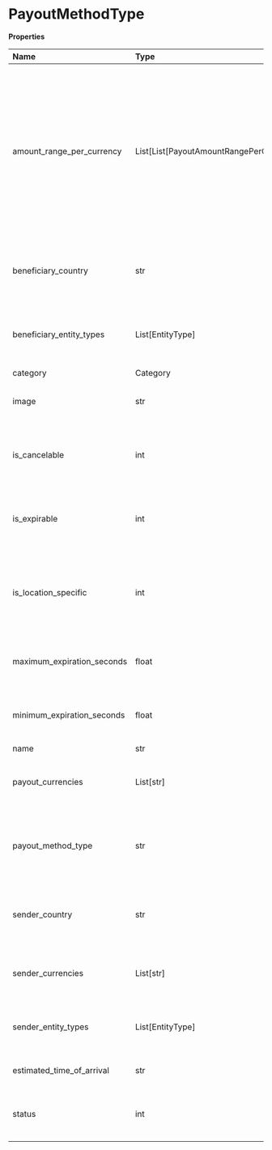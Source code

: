 # PayoutMethodType

**Properties**

| Name                       | Type                                          | Required | Description                                                                                                                                                                                                                                                                                                                                                                                                      |
| :------------------------- | :-------------------------------------------- | :------- | :--------------------------------------------------------------------------------------------------------------------------------------------------------------------------------------------------------------------------------------------------------------------------------------------------------------------------------------------------------------------------------------------------------------- |
| amount_range_per_currency  | List[List[PayoutAmountRangePerCurrencyInner]] | ❌       | An array of objects that describe limits on the amount, per currency. Contains the following fields: maximum_amount - Maximum amount supported by this payout method for the indicated currency. Decimal number. minimum_amount - Minimum amount supported by this payout method for the indicated currency. Decimal number. \* payout_currency - Currency of the payout. Three-letter ISO 4217 code. Uppercase. |
| beneficiary_country        | str                                           | ❌       | Country of the beneficiary. Two-letter ISO 3166-1 ALPHA-2 code. The two-letter prefix of the payout method type must match the beneficiary country code.                                                                                                                                                                                                                                                         |
| beneficiary_entity_types   | List[EntityType]                              | ❌       | A list of the beneficiary entity types supported by this payout method. One or more of the following: company individual Response only.                                                                                                                                                                                                                                                                          |
| category                   | Category                                      | ❌       |                                                                                                                                                                                                                                                                                                                                                                                                                  |
| image                      | str                                           | ❌       | URL of an image that the merchant can use to represent the payout method.                                                                                                                                                                                                                                                                                                                                        |
| is_cancelable              | int                                           | ❌       | Indicates whether the payout can be canceled. Relevant when category is cash. One of the following values 0 - Not cancelable. 1 - cancelable.'                                                                                                                                                                                                                                                                   |
| is_expirable               | int                                           | ❌       | Indicates whether the payout expires if not completed. Relevant when category is cash. One of the following values 0 - Not expirable. 1 - expirable.'                                                                                                                                                                                                                                                            |
| is_location_specific       | int                                           | ❌       | Indicates whether the payout must be made at a specific physical location. Relevant when category is cash. One of the following values 0 - Not locationspecific. 1 - location specific.'                                                                                                                                                                                                                         |
| maximum_expiration_seconds | float                                         | ❌       | The maximum time (in seconds) that the merchant can set for completing the payout. Relevant when is_expirable is true.                                                                                                                                                                                                                                                                                           |
| minimum_expiration_seconds | float                                         | ❌       | The minimum time (in seconds) that the merchant can set for completing the payout. Relevant when is_expirable is true.                                                                                                                                                                                                                                                                                           |
| name                       | str                                           | ❌       | Payout method name.                                                                                                                                                                                                                                                                                                                                                                                              |
| payout_currencies          | List[str]                                     | ❌       | A list of the currencies supported by this payout method. Three-letter ISO 4217 code. Uppercase. Response only.                                                                                                                                                                                                                                                                                                  |
| payout_method_type         | str                                           | ❌       | The type of payout method. The two-letter prefix must match the beneficiary country code. Required when default_payout_method_type is not used.                                                                                                                                                                                                                                                                  |
| sender_country             | str                                           | ❌       | Country of the beneficiary. Two-letter ISO 3166-1 ALPHA-2 code. The two-letter prefix of the payout method type must match the beneficiary country code.                                                                                                                                                                                                                                                         |
| sender_currencies          | List[str]                                     | ❌       | List of currencies that the sender is paying with. Currency consists of a three-letter ISO 4217 code. Response only.                                                                                                                                                                                                                                                                                             |
| sender_entity_types        | List[EntityType]                              | ❌       | A list of the sender entity types supported by this payout method. One or more of the following: company individual Response only.                                                                                                                                                                                                                                                                               |
| estimated_time_of_arrival  | str                                           | ❌       | The estimated time period in which the beneficiary will receive the funds.                                                                                                                                                                                                                                                                                                                                       |
| status                     | int                                           | ❌       | Indicates whether the payout method is currently available. One of the following values: 0 - Not available. 1 - Available.                                                                                                                                                                                                                                                                                       |
